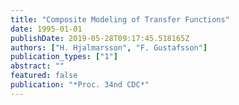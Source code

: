 ```yaml
---
title: "Composite Modeling of Transfer Functions"
date: 1995-01-01
publishDate: 2019-05-28T09:17:45.518165Z
authors: ["H. Hjalmarsson", "F. Gustafsson"]
publication_types: ["1"]
abstract: ""
featured: false
publication: "*Proc. 34nd CDC*"
---
```


